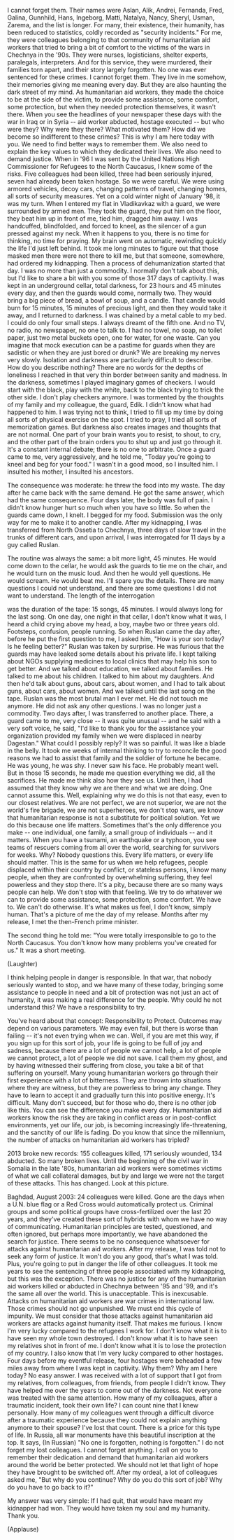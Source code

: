 
I cannot forget them.
Their names were Aslan, Alik, Andrei,
Fernanda, Fred, Galina, Gunnhild,
Hans, Ingeborg, Matti, Natalya,
Nancy, Sheryl, Usman, Zarema,
and the list is longer.
For many, their existence,
their humanity,
has been reduced to statistics,
coldly recorded as &quot;security incidents.&quot;
For me, they were colleagues
belonging to that community
of humanitarian aid workers
that tried to bring a bit of comfort
to the victims of the wars
in Chechnya in the &#39;90s.
They were nurses, logisticians,
shelter experts,
paralegals, interpreters.
And for this service, they were murdered,
their families torn apart,
and their story largely forgotten.
No one was ever sentenced
for these crimes.
I cannot forget them.
They live in me somehow,
their memories giving me
meaning every day.
But they are also haunting
the dark street of my mind.
As humanitarian aid workers,
they made the choice
to be at the side of the victim,
to provide some assistance,
some comfort, some protection,
but when they needed
protection themselves,
it wasn&#39;t there.
When you see the headlines
of your newspaper these days
with the war in Iraq or in Syria --
aid worker abducted, hostage executed --
but who were they?
Why were they there?
What motivated them?
How did we become
so indifferent to these crimes?
This is why I am here today with you.
We need to find better ways
to remember them.
We also need to explain the key values
to which they dedicated their lives.
We also need to demand justice.
When in &#39;96 I was sent
by the United Nations High Commissioner
for Refugees to the North Caucasus,
I knew some of the risks.
Five colleagues had been killed,
three had been seriously injured,
seven had already been taken hostage.
So we were careful.
We were using armored 
vehicles, decoy cars,
changing patterns of travel,
changing homes,
all sorts of security measures.
Yet on a cold winter night
of January &#39;98, it was my turn.
When I entered my flat
in Vladikavkaz with a guard,
we were surrounded by armed men.
They took the guard,
they put him on the floor,
they beat him up in front of me,
tied him, dragged him away.
I was handcuffed, blindfolded,
and forced to kneel,
as the silencer of a gun
pressed against my neck.
When it happens to you,
there is no time for thinking,
no time for praying.
My brain went on automatic,
rewinding quickly
the life I&#39;d just left behind.
It took me long minutes to figure out
that those masked men there
were not there to kill me,
but that someone, somewhere,
had ordered my kidnapping.
Then a process of dehumanization
started that day.
I was no more than just a commodity.
I normally don&#39;t talk about this,
but I&#39;d like to share a bit with you
some of those 317 days of captivity.
I was kept in an underground cellar,
total darkness,
for 23 hours and 45 minutes every day,
and then the guards 
would come, normally two.
They would bring a big piece of bread,
a bowl of soup, and a candle.
That candle would burn for 15 minutes,
15 minutes of precious light,
and then they would take it away,
and I returned to darkness.
I was chained by a metal cable to my bed.
I could do only four small steps.
I always dreamt of the fifth one.
And no TV, no radio,
no newspaper, no one to talk to.
I had no towel, no soap, no toilet paper,
just two metal buckets open,
one for water, for one waste.
Can you imagine that mock execution
can be a pastime for guards
when they are sadistic
or when they are just bored or drunk?
We are breaking my nerves very slowly.
Isolation and darkness
are particularly difficult to describe.
How do you describe nothing?
There are no words for the depths
of loneliness I reached
in that very thin border
between sanity and madness.
In the darkness, sometimes
I played imaginary games of checkers.
I would start with the black,
play with the white,
back to the black
trying to trick the other side.
I don&#39;t play checkers anymore.
I was tormented by the thoughts of my
family and my colleague, the guard, Edik.
I didn&#39;t know what had happened to him.
I was trying not to think,
I tried to fill up my time
by doing all sorts of physical
exercise on the spot.
I tried to pray, I tried all sorts
of memorization games.
But darkness also creates images
and thoughts that are not normal.
One part of your brain wants you
to resist, to shout, to cry,
and the other part of the brain
orders you to shut up
and just go through it.
It&#39;s a constant internal debate;
there is no one to arbitrate.
Once a guard came to me,
very aggressively, and he told me,
&quot;Today you&#39;re going to kneel
and beg for your food.&quot;
I wasn&#39;t in a good mood,
so I insulted him.
I insulted his mother,
I insulted his ancestors.

The consequence was moderate:
he threw the food into my waste.
The day after he came back
with the same demand.
He got the same answer,
which had the same consequence.
Four days later,
the body was full of pain.
I didn&#39;t know hunger hurt so much
when you have so little.
So when the guards came down,
I knelt.
I begged for my food.
Submission was the only way for me
to make it to another candle.
After my kidnapping,
I was transferred
from North Ossetia to Chechnya,
three days of slow travel
in the trunks of different cars,
and upon arrival, I was interrogated
for 11 days by a guy called Ruslan.

The routine was always the same:
a bit more light, 45 minutes.
He would come down to the cellar,
he would ask the guards
to tie me on the chair,
and he would turn on the music loud.
And then he would yell questions.
He would scream. He would beat me.
I&#39;ll spare you the details.
There are many questions
I could not understand,
and there are some questions
I did not want to understand.
The length of the interrogation

was the duration of the tape:
15 songs, 45 minutes.
I would always long for the last song.
On one day, one night in that cellar,
I don&#39;t know what it was,
I heard a child crying above my head,
a boy, maybe two or three years old.
Footsteps, confusion, people running.
So when Ruslan came the day after,
before he put the first question to me,
I asked him, &quot;How is your son today?
Is he feeling better?&quot;
Ruslan was taken by surprise.
He was furious that the guards
may have leaked some details
about his private life.
I kept talking about NGOs
supplying medicines to local clinics
that may help his son to get better.
And we talked about education,
we talked about families.
He talked to me about his children.
I talked to him about my daughters.
And then he&#39;d talk about guns,
about cars, about women,
and I had to talk about guns,
about cars, about women.
And we talked until
the last song on the tape.
Ruslan was the most brutal man I ever met.
He did not touch me anymore.
He did not ask any other questions.
I was no longer just a commodity.
Two days after, I was transferred
to another place.
There, a guard came to me,
very close -- it was quite unusual --
and he said with
a very soft voice, he said,
&quot;I&#39;d like to thank you
for the assistance your organization
provided my family
when we were displaced
in nearby Dagestan.&quot;
What could I possibly reply?
It was so painful.
It was like a blade in the belly.
It took me weeks of internal thinking
to try to reconcile
the good reasons we had
to assist that family
and the soldier of fortune he became.
He was young, he was shy.
I never saw his face.
He probably meant well.
But in those 15 seconds,
he made me question everything we did,
all the sacrifices.
He made me think also how they see us.
Until then, I had assumed
that they know why we are there
and what we are doing.
One cannot assume this.
Well, explaining why we do this
is not that easy,
even to our closest relatives.
We are not perfect, we are not superior,
we are not the world&#39;s fire brigade,
we are not superheroes,
we don&#39;t stop wars,
we know that humanitarian response is not
a substitute for political solution.
Yet we do this because one life matters.
Sometimes that&#39;s the only
difference you make --
one individual, one family,
a small group of individuals --
and it matters.
When you have a tsunami,
an earthquake or a typhoon,
you see teams of rescuers
coming from all over the world,
searching for survivors for weeks.
Why? Nobody questions this.
Every life matters,
or every life should matter.
This is the same for us
when we help refugees,
people displaced within their country
by conflict, or stateless persons,
I know many people,
when they are confronted
by overwhelming suffering,
they feel powerless and they stop there.
It&#39;s a pity, because there are
so many ways people can help.
We don&#39;t stop with that feeling.
We try to do whatever we can
to provide some assistance,
some protection, some comfort.
We have to.
We can&#39;t do otherwise.
It&#39;s what makes us feel,
I don&#39;t know, simply human.
That&#39;s a picture of me
the day of my release.
Months after my release,
I met the then-French prime minister.

The second thing he told me:
&quot;You were totally irresponsible
to go to the North Caucasus.
You don&#39;t know how many
problems you&#39;ve created for us.&quot;
It was a short meeting.

(Laughter)

I think helping people
in danger is responsible.
In that war, that nobody
seriously wanted to stop,
and we have many of these today,
bringing some assistance to people in need
and a bit of protection
was not just an act of humanity,
it was making a real difference
for the people.
Why could he not understand this?
We have a responsibility to try.

You&#39;ve heard about that concept:
Responsibility to Protect.
Outcomes may depend
on various parameters.
We may even fail,
but there is worse than failing --
it&#39;s not even trying when we can.
Well, if you are met this way,
if you sign up for this sort of job,
your life is going to be full
of joy and sadness,
because there are a lot of people
we cannot help,
a lot of people we cannot protect,
a lot of people we did not save.
I call them my ghost,
and by having witnessed
their suffering from close,
you take a bit 
of that suffering on yourself.
Many young humanitarian workers
go through their first experience
with a lot of bitterness.
They are thrown into situations
where they are witness,
but they are powerless
to bring any change.
They have to learn to accept it
and gradually turn this
into positive energy.
It&#39;s difficult.
Many don&#39;t succeed,
but for those who do,
there is no other job like this.
You can see the difference
you make every day.
Humanitarian aid workers
know the risk they are taking
in conflict areas or 
in post-conflict environments,
yet our life, our job, is becoming 
increasingly life-threatening,
and the sanctity of our life is fading.
Do you know that since the millennium,
the number of attacks on humanitarian 
aid workers has tripled?

2013 broke new records:
155 colleagues killed,
171 seriously wounded,
134 abducted.
So many broken lives.
Until the beginning of the civil war
in Somalia in the late &#39;80s,
humanitarian aid workers
were sometimes victims
of what we call collateral damages,
but by and large we were not
the target of these attacks.
This has changed.
Look at this picture.

Baghdad, August 2003:
24 colleagues were killed.
Gone are the days when
a U.N. blue flag or a Red Cross
would automatically protect us.
Criminal groups and some political groups
have cross-fertilized
over the last 20 years,
and they&#39;ve created these sort of hybrids
with whom we have no way of communicating.
Humanitarian principles are tested,
questioned, and often ignored,
but perhaps more importantly,
we have abandoned the search for justice.
There seems to be
no consequence whatsoever
for attacks against
humanitarian aid workers.
After my release, I was told
not to seek any form of justice.
It won&#39;t do you any good,
that&#39;s what I was told.
Plus, you&#39;re going to put in danger
the life of other colleagues.
It took me years to see the sentencing
of three people associated 
with my kidnapping,
but this was the exception.
There was no justice for any 
of the humanitarian aid workers
killed or abducted in Chechnya
between &#39;95 and &#39;99,
and it&#39;s the same all over the world.
This is unacceptable.
This is inexcusable.
Attacks on humanitarian aid workers
are war crimes in international law.
Those crimes should not go unpunished.
We must end this cycle of impunity.
We must consider that those attacks
against humanitarian aid workers
are attacks against humanity itself.
That makes me furious.
I know I&#39;m very lucky
compared to the refugees I work for.
I don&#39;t know what it is to have seen
my whole town destroyed.
I don&#39;t know what it is to have seen
my relatives shot in front of me.
I don&#39;t know what it is to lose
the protection of my country.
I also know that I&#39;m very lucky
compared to other hostages.
Four days before my eventful release,
four hostages were beheaded
a few miles away from where
I was kept in captivity.
Why them?
Why am I here today?
No easy answer.
I was received with a lot of support
that I got from my relatives,
from colleagues, from friends,
from people I didn&#39;t know.
They have helped me over the years
to come out of the darkness.
Not everyone was treated
with the same attention.
How many of my colleagues,
after a traumatic incident,
took their own life?
I can count nine that I knew personally.
How many of my colleagues
went through a difficult divorce
after a traumatic experience
because they could not explain
anything anymore to their spouse?
I&#39;ve lost that count.
There is a price for this type of life.
In Russia, all war monuments have
this beautiful inscription at the top.
It says, (In Russian)
&quot;No one is forgotten,
nothing is forgotten.&quot;
I do not forget my lost colleagues.
I cannot forget anything.
I call on you to remember their dedication
and demand that humanitarian
aid workers around the world
be better protected.
We should not let that light of hope
they have brought to be switched off.
After my ordeal, a lot of colleagues
asked me, &quot;But why do you continue?
Why do you do this sort of job?
Why do you have to go back to it?&quot;

My answer was very simple:
If I had quit,
that would have meant
my kidnapper had won.
They would have taken my soul
and my humanity.
Thank you.

(Applause)

